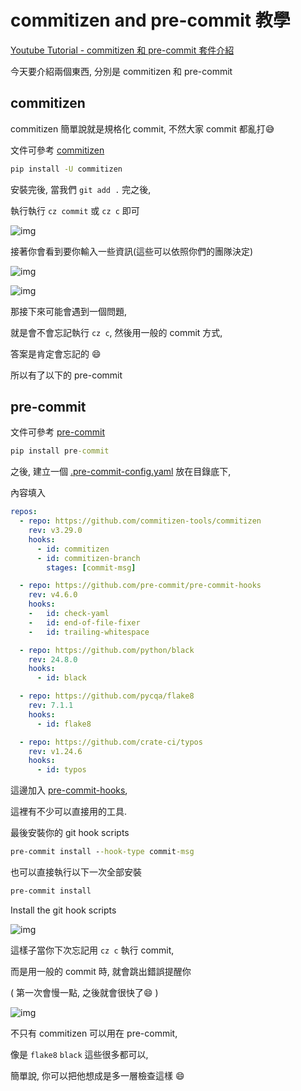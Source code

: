 # commitizen and pre-commit 教學

[Youtube Tutorial - commitizen 和 pre-commit 套件介紹](https://youtu.be/hdDwy8wb5v8)

今天要介紹兩個東西, 分別是 commitizen 和 pre-commit

## commitizen

commitizen 簡單說就是規格化 commit, 不然大家 commit 都亂打:sweat_smile:

文件可參考 [commitizen](https://github.com/commitizen-tools/commitizen)

```cmd
pip install -U commitizen
```

安裝完後, 當我們 `git add .` 完之後,

執行執行 `cz commit` 或 `cz c` 即可

![img](https://i.imgur.com/OweniDG.png)

接著你會看到要你輸入一些資訊(這些可以依照你們的團隊決定)

![img](https://i.imgur.com/D1YEPLF.png)

![img](https://i.imgur.com/9K2lXaJ.png)

那接下來可能會遇到一個問題,

就是會不會忘記執行 `cz c`, 然後用一般的 commit 方式,

答案是肯定會忘記的 :smile:

所以有了以下的 pre-commit

## pre-commit

文件可參考 [pre-commit](https://pre-commit.com/)

```cmd
pip install pre-commit
```

之後, 建立一個 [.pre-commit-config.yaml](.pre-commit-config.yaml) 放在目錄底下,

內容填入

```yaml
repos:
  - repo: https://github.com/commitizen-tools/commitizen
    rev: v3.29.0
    hooks:
      - id: commitizen
      - id: commitizen-branch
        stages: [commit-msg]

  - repo: https://github.com/pre-commit/pre-commit-hooks
    rev: v4.6.0
    hooks:
    -   id: check-yaml
    -   id: end-of-file-fixer
    -   id: trailing-whitespace

  - repo: https://github.com/python/black
    rev: 24.8.0
    hooks:
      - id: black

  - repo: https://github.com/pycqa/flake8
    rev: 7.1.1
    hooks:
      - id: flake8

  - repo: https://github.com/crate-ci/typos
    rev: v1.24.6
    hooks:
      - id: typos
```

這邊加入 [pre-commit-hooks](https://github.com/pre-commit/pre-commit-hooks),

這裡有不少可以直接用的工具.

最後安裝你的 git hook scripts

```cmd
pre-commit install --hook-type commit-msg
```

也可以直接執行以下一次全部安裝

```cmd
pre-commit install
```

Install the git hook scripts

![img](https://i.imgur.com/fWFMqRM.png)

這樣子當你下次忘記用 `cz c` 執行 commit,

而是用一般的 commit 時, 就會跳出錯誤提醒你

( 第一次會慢一點, 之後就會很快了:smile: )

![img](https://i.imgur.com/I7vL7KT.png)

不只有 commitizen 可以用在 pre-commit,

像是 `flake8` `black` 這些很多都可以,

簡單說, 你可以把他想成是多一層檢查這樣 :smile:
